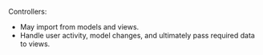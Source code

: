 Controllers:

- May import from models and views.
- Handle user activity, model changes, and ultimately pass required data to views.
